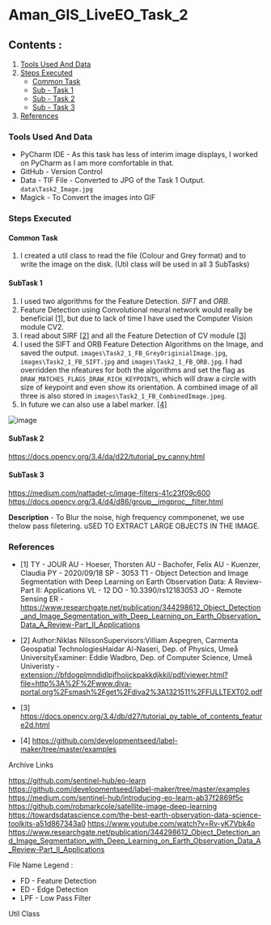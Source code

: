 # Aman_GIS_LiveEO_Task_2

## Contents :
1. [Tools Used And Data](#tools-used-and-data)
2. [Steps Executed](#steps-executed)
   * [Common Task](#common-task)
   * [Sub - Task 1](#subtask-1)
   * [Sub - Task 2](#subtask-2)
   * [Sub - Task 3](#subtask-3)
5. [References](#references)



### Tools Used And Data
* PyCharm IDE - As this task has less of interim image displays, I worked on PyCharm as I am more comfortable in that. 
* GitHub - Version Control
* Data - TIF File - Converted to JPG of the Task 1 Output. `data\Task2_Image.jpg`
* Magick - To Convert the images into GIF

### Steps Executed

#### Common Task 
1. I created a util class to read the file (Colour and Grey format) and to write the image on the disk. (Util class will be used in all 3 SubTasks)


#### SubTask 1

1. I used two algorithms for the Feature Detection. *SIFT* and *ORB*. 
2. Feature Detection using Convolutional neural network would really be beneficial [[1]](#1), but due to lack of time I have used the Computer Vision module CV2. 
3. I read about SIRF [[2]](#2) and all the Feature Detection of CV module [[3]](#3)
4. I used the SIFT and ORB Feature Detection Algorithms on the Image, and saved the output. `images\Task2_1_FB_GreyOriginialImage.jpg`, `images\Task2_1_FB_SIFT.jpg` and `images\Task2_1_FB_ORB.jpg`. I had overridden the nfeatures for both the algorithms and set the flag as `DRAW_MATCHES_FLAGS_DRAW_RICH_KEYPOINTS`, which will draw a circle with size of keypoint and even show its orientation. A combined image of all three is also stored in `images\Task2_1_FB_CombinedImage.jpeg`. 
5. In future we can also use a label marker. [[4]](#4)

![image](https://user-images.githubusercontent.com/75158219/126021598-1c5bc4b5-ba32-415c-b91e-bf0ba49f45c3.png)




#### SubTask 2 
https://docs.opencv.org/3.4/da/d22/tutorial_py_canny.html


#### SubTask 3 
https://medium.com/nattadet-c/image-filters-41c23f09c600 
https://docs.opencv.org/3.4/d4/d86/group__imgproc__filter.html

**Description** - To Blur the noise, high frequency commponenet, we use thelow pass filetering. uSED TO EXTRACT LARGE OBJECTS IN THE IMAGE. 




### References 
* <a id="1">[1]</a> TY  - JOUR
AU  - Hoeser, Thorsten
AU  - Bachofer, Felix
AU  - Kuenzer, Claudia
PY  - 2020/09/18
SP  - 3053
T1  - Object Detection and Image Segmentation with Deep Learning on Earth Observation Data: A Review-Part II: Applications
VL  - 12
DO  - 10.3390/rs12183053
JO  - Remote Sensing
ER  - 
https://www.researchgate.net/publication/344298612_Object_Detection_and_Image_Segmentation_with_Deep_Learning_on_Earth_Observation_Data_A_Review-Part_II_Applications

* <a id="2">[2]</a>
Author:Niklas NilssonSupervisors:Villiam Aspegren, Carmenta Geospatial TechnologiesHaidar Al-Naseri, Dep. of Physics, Umeå UniversityExaminer: Eddie Wadbro, Dep. of Computer Science, Umeå Univeristy - 
[extension://bfdogplmndidlpjfhoijckpakkdjkkil/pdf/viewer.html?file=http%3A%2F%2Fwww.diva-portal.org%2Fsmash%2Fget%2Fdiva2%3A1321511%2FFULLTEXT02.pdf](extension://bfdogplmndidlpjfhoijckpakkdjkkil/pdf/viewer.html?file=http%3A%2F%2Fwww.diva-portal.org%2Fsmash%2Fget%2Fdiva2%3A1321511%2FFULLTEXT02.pdf)

* <a id="3">[3]</a>
https://docs.opencv.org/3.4/db/d27/tutorial_py_table_of_contents_feature2d.html


* <a id="4">[4]</a>
 https://github.com/developmentseed/label-maker/tree/master/examples

Archive Links 

https://github.com/sentinel-hub/eo-learn 
https://github.com/developmentseed/label-maker/tree/master/examples
https://medium.com/sentinel-hub/introducing-eo-learn-ab37f2869f5c 
https://github.com/robmarkcole/satellite-image-deep-learning 
https://towardsdatascience.com/the-best-earth-observation-data-science-toolkits-a51d867343a0
https://www.youtube.com/watch?v=Rv-yK7Vbk4o
 https://www.researchgate.net/publication/344298612_Object_Detection_and_Image_Segmentation_with_Deep_Learning_on_Earth_Observation_Data_A_Review-Part_II_Applications 





File Name Legend : 
* FD  - Feature Detection
* ED  - Edge Detection
* LPF - Low Pass Filter

Util Class 

